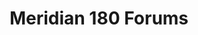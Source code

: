---
label: Appendix One
slug: . 
title: "Meridian 180 Forums"
weight: 100
type: contents
class: list
search: false
epub: false
pdf: false
---